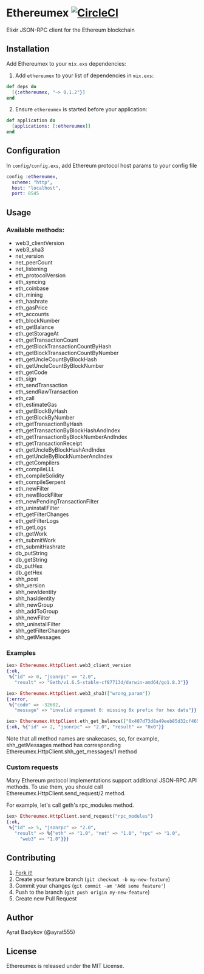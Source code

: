 # Ethereumex [![CircleCI](https://circleci.com/gh/exthereum/ethereumex.svg?style=svg)](https://circleci.com/gh/exthereum/ethereumex)

Elixir JSON-RPC client for the Ethereum blockchain

## Installation
Add Ethereumex to your `mix.exs` dependencies:

1. Add `ethereumex` to your list of dependencies in `mix.exs`:
```elixir
def deps do
  [{:ethereumex, "~> 0.1.2"}]
end
```

2. Ensure `ethereumex` is started before your application:

```elixir
def application do
  [applications: [:ethereumex]]
end
```

## Configuration

In `config/config.exs`, add Ethereum protocol host params to your config file

```elixir
config :ethereumex,
  scheme: "http",
  host: "localhost",
  port: 8545
```

## Usage

### Available methods:

* web3_clientVersion
* web3_sha3
* net_version
* net_peerCount
* net_listening
* eth_protocolVersion
* eth_syncing
* eth_coinbase
* eth_mining
* eth_hashrate
* eth_gasPrice
* eth_accounts
* eth_blockNumber
* eth_getBalance
* eth_getStorageAt
* eth_getTransactionCount
* eth_getBlockTransactionCountByHash
* eth_getBlockTransactionCountByNumber
* eth_getUncleCountByBlockHash
* eth_getUncleCountByBlockNumber
* eth_getCode
* eth_sign
* eth_sendTransaction
* eth_sendRawTransaction
* eth_call
* eth_estimateGas
* eth_getBlockByHash
* eth_getBlockByNumber
* eth_getTransactionByHash
* eth_getTransactionByBlockHashAndIndex
* eth_getTransactionByBlockNumberAndIndex
* eth_getTransactionReceipt
* eth_getUncleByBlockHashAndIndex
* eth_getUncleByBlockNumberAndIndex
* eth_getCompilers
* eth_compileLLL
* eth_compileSolidity
* eth_compileSerpent
* eth_newFilter
* eth_newBlockFilter
* eth_newPendingTransactionFilter
* eth_uninstallFilter
* eth_getFilterChanges
* eth_getFilterLogs
* eth_getLogs
* eth_getWork
* eth_submitWork
* eth_submitHashrate
* db_putString
* db_getString
* db_putHex
* db_getHex
* shh_post
* shh_version
* shh_newIdentity
* shh_hasIdentity
* shh_newGroup
* shh_addToGroup
* shh_newFilter
* shh_uninstallFilter
* shh_getFilterChanges
* shh_getMessages

### Examples

```elixir
iex> Ethereumex.HttpClient.web3_client_version
{:ok,
 %{"id" => 0, "jsonrpc" => "2.0",
   "result" => "Geth/v1.6.5-stable-cf87713d/darwin-amd64/go1.8.3"}}

iex> Ethereumex.HttpClient.web3_sha3(["wrong_param"])
{:error,
 %{"code" => -32602,
   "message" => "invalid argument 0: missing 0x prefix for hex data"}}

iex> Ethereumex.HttpClient.eth_get_balance(["0x407d73d8a49eeb85d32cf465507dd71d507100c1", "latest"])
{:ok, %{"id" => 2, "jsonrpc" => "2.0", "result" => "0x0"}}
```
Note that all method names are snakecases, so, for example, shh_getMessages method has corresponding Ethereumex.HttpClient.shh_get_messages/1 method

### Custom requests
Many Ethereum protocol implementations support additional JSON-RPC API methods. To use them, you should call Ethereumex.HttpClient.send_request/2 method.

For example, let's call geth's rpc_modules method.

```elixir
iex> Ethereumex.HttpClient.send_request("rpc_modules")
{:ok,
 %{"id" => 5, "jsonrpc" => "2.0",
   "result" => %{"eth" => "1.0", "net" => "1.0", "rpc" => "1.0",
     "web3" => "1.0"}}}
```

## Contributing

1. [Fork it!](http://github.com/ayrat555/ethereumex/fork)
2. Create your feature branch (`git checkout -b my-new-feature`)
3. Commit your changes (`git commit -am 'Add some feature'`)
4. Push to the branch (`git push origin my-new-feature`)
5. Create new Pull Request

## Author

Ayrat Badykov (@ayrat555)

## License

Ethereumex is released under the MIT License.
